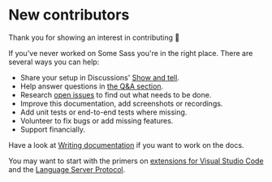 # New contributors

Thank you for showing an interest in contributing 🌟

If you've never worked on Some Sass you're in the right place. There are several ways you can help:

- Share your setup in Discussions' [Show and tell](https://github.com/wkillerud/some-sass/discussions/categories/show-and-tell).
- Help answer questions in [the Q&A section](https://github.com/wkillerud/some-sass/discussions/categories/q-a).
- Research [open issues](https://github.com/wkillerud/some-sass/issues) to find out what needs to be done.
- Improve this documentation, add screenshots or recordings.
- Add unit tests or end-to-end tests where missing.
- Volunteer to fix bugs or add missing features.
- Support financially.

Have a look at [Writing documentation](./writing-documentation.md) if you want to work on the docs.

You may want to start with the primers on [extensions for Visual Studio Code](./extensions-for-vs-code.md) and the [Language Server Protocol](./language-server-protocol.md).
